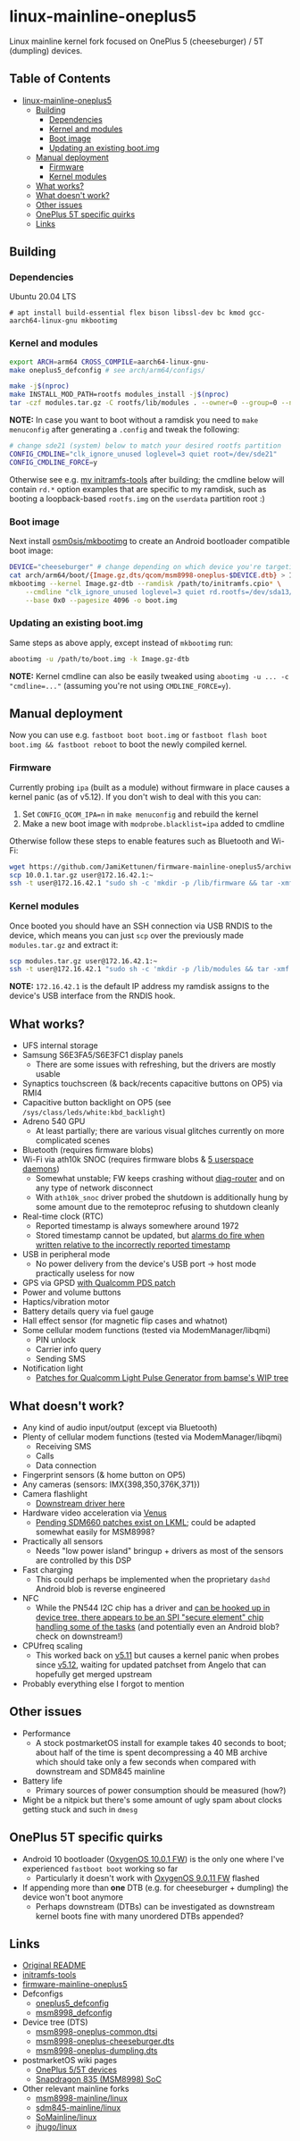 # linux-mainline-oneplus5
Linux mainline kernel fork focused on OnePlus 5 (cheeseburger) / 5T (dumpling) devices.

## Table of Contents
* [linux-mainline-oneplus5](#linux-mainline-oneplus5)
	* [Building](#building)
		* [Dependencies](#dependencies)
		* [Kernel and modules](#kernel-and-modules)
		* [Boot image](#boot-image)
		* [Updating an existing boot.img](#updating-an-existing-bootimg)
	* [Manual deployment](#manual-deployment)
		* [Firmware](#firmware)
		* [Kernel modules](#kernel-modules)
	* [What works?](#what-works)
	* [What doesn't work?](#what-doesnt-work)
	* [Other issues](#other-issues)
	* [OnePlus 5T specific quirks](#oneplus-5t-specific-quirks)
	* [Links](#links)

## Building
### Dependencies
Ubuntu 20.04 LTS
```
# apt install build-essential flex bison libssl-dev bc kmod gcc-aarch64-linux-gnu mkbootimg
```

### Kernel and modules
```sh
export ARCH=arm64 CROSS_COMPILE=aarch64-linux-gnu-
make oneplus5_defconfig # see arch/arm64/configs/

make -j$(nproc)
make INSTALL_MOD_PATH=rootfs modules_install -j$(nproc)
tar -czf modules.tar.gz -C rootfs/lib/modules . --owner=0 --group=0 --numeric-owner
```
**NOTE:** In case you want to boot without a ramdisk you need to `make menuconfig` after generating a `.config` and tweak the following:
```sh
# change sde21 (system) below to match your desired rootfs partition
CONFIG_CMDLINE="clk_ignore_unused loglevel=3 quiet root=/dev/sde21"
CONFIG_CMDLINE_FORCE=y
```
Otherwise see e.g. [my initramfs-tools](https://github.com/JamiKettunen/initramfs-tools) after building; the cmdline below will contain `rd.*` option examples that are specific to my ramdisk, such as booting a loopback-based `rootfs.img` on the `userdata` partition root :)

### Boot image
Next install [osm0sis/mkbootimg](https://github.com/osm0sis/mkbootimg) to create an Android bootloader compatible boot image:
```sh
DEVICE="cheeseburger" # change depending on which device you're targeting
cat arch/arm64/boot/{Image.gz,dts/qcom/msm8998-oneplus-$DEVICE.dtb} > Image.gz-dtb
mkbootimg --kernel Image.gz-dtb --ramdisk /path/to/initramfs.cpio* \
	--cmdline "clk_ignore_unused loglevel=3 quiet rd.rootfs=/dev/sda13/rootfs.img rd.extra_hooks=configfs,rndis" \
	--base 0x0 --pagesize 4096 -o boot.img
```
### Updating an existing boot.img
Same steps as above apply, except instead of `mkbootimg` run:
```sh
abootimg -u /path/to/boot.img -k Image.gz-dtb
```
**NOTE:** Kernel cmdline can also be easily tweaked using `abootimg -u ... -c "cmdline=..."` (assuming you're not using `CMDLINE_FORCE=y`).

## Manual deployment
Now you can use e.g. `fastboot boot boot.img` or `fastboot flash boot boot.img && fastboot reboot` to boot the newly compiled kernel.

### Firmware
Currently probing `ipa` (built as a module) without firmware in place causes a kernel panic (as of v5.12). If you don't wish to deal with this you can:
1. Set `CONFIG_QCOM_IPA=n` in `make menuconfig` and rebuild the kernel
2. Make a new boot image with `modprobe.blacklist=ipa` added to cmdline

Otherwise follow these steps to enable features such as Bluetooth and Wi-Fi:
```sh
wget https://github.com/JamiKettunen/firmware-mainline-oneplus5/archive/10.0.1.tar.gz
scp 10.0.1.tar.gz user@172.16.42.1:~
ssh -t user@172.16.42.1 "sudo sh -c 'mkdir -p /lib/firmware && tar -xmf 10.0.1.tar.gz --strip-components=1 -C /lib/firmware && find /lib/firmware/* -maxdepth 0 ! -name qca ! -name ath10k ! -name qcom -delete && rm 10.0.1.tar.gz && sync; echo Firmware deployed.'"
```

### Kernel modules
Once booted you should have an SSH connection via USB RNDIS to the device, which means you can just `scp` over the previously made `modules.tar.gz` and extract it:
```sh
scp modules.tar.gz user@172.16.42.1:~
ssh -t user@172.16.42.1 "sudo sh -c 'mkdir -p /lib/modules && tar -xmf modules.tar.gz -C /lib/modules && rm modules.tar.gz && sync && reboot'"
```
**NOTE:** `172.16.42.1` is the default IP address my ramdisk assigns to the device's USB interface from the RNDIS hook.

## What works?
* UFS internal storage
* Samsung S6E3FA5/S6E3FC1 display panels
	* There are some issues with refreshing, but the drivers are mostly usable
* Synaptics touchscreen (& back/recents capacitive buttons on OP5) via RMI4
* Capacitive button backlight on OP5 (see `/sys/class/leds/white:kbd_backlight`)
* Adreno 540 GPU
	* At least partially; there are various visual glitches currently on more complicated scenes
* Bluetooth (requires firmware blobs)
* Wi-Fi via ath10k SNOC (requires firmware blobs & [5 userspace daemons](https://wiki.postmarketos.org/wiki/Qualcomm_Snapdragon_835_(MSM8998)#WLAN))
	* Somewhat unstable; FW keeps crashing without [diag-router](https://github.com/andersson/diag) and on any type of network disconnect
	* With `ath10k_snoc` driver probed the shutdown is additionally hung by some amount due to the remoteproc refusing to shutdown cleanly
* Real-time clock (RTC)
	* Reported timestamp is always somewhere around 1972
	* Stored timestamp cannot be updated, but [alarms do fire when written relative to the incorrectly reported timestamp](https://wiki.postmarketos.org/wiki/Qualcomm_Snapdragon_835_(MSM8998)#Real-time_clock_.28RTC.29)
* USB in peripheral mode
	* No power delivery from the device's USB port -> host mode practically useless for now
* GPS via GPSD [with Qualcomm PDS patch](https://gitlab.com/gpsd/gpsd/-/merge_requests/139)
* Power and volume buttons
* Haptics/vibration motor
* Battery details query via fuel gauge
* Hall effect sensor (for magnetic flip cases and whatnot)
* Some cellular modem functions (tested via ModemManager/libqmi)
	* PIN unlock
	* Carrier info query
	* Sending SMS
* Notification light
	* [Patches for Qualcomm Light Pulse Generator from bamse's WIP tree](https://github.com/andersson/kernel/commits/wip/lpg)

## What doesn't work?
* Any kind of audio input/output (except via Bluetooth)
* Plenty of cellular modem functions (tested via ModemManager/libqmi)
	* Receiving SMS
	* Calls
	* Data connection
* Fingerprint sensors (& home button on OP5)
* Any cameras (sensors: IMX{398,350,376K,371})
* Camera flashlight
	* [Downstream driver here](https://github.com/LineageOS/android_kernel_oneplus_msm8998/blob/lineage-18.1/drivers/media/platform/msm/camera_v2/sensor/flash/msm_flash.c)
* Hardware video acceleration via [Venus](https://cateee.net/lkddb/web-lkddb/VIDEO_QCOM_VENUS.html)
	* [Pending SDM660 patches exist on LKML](https://patchwork.kernel.org/project/linux-arm-msm/cover/20210115185252.333562-1-angelogioacchino.delregno@somainline.org/); could be adapted somewhat easily for MSM8998?
* Practically all sensors
	* Needs "low power island" bringup + drivers as most of the sensors are controlled by this DSP
* Fast charging
	* This could perhaps be implemented when the proprietary `dashd` Android blob is reverse engineered
* NFC
	* While the PN544 I2C chip has a driver and [can be hooked up in device tree, there appears to be an SPI "secure element" chip handling some of the tasks](https://github.com/JamiKettunen/linux-mainline-oneplus5/commit/a7fdc7374a91feeee270d07207d3d8d25475b4e7) (and potentially even an Android blob? check on downstream!)
* CPUfreq scaling
	* This worked back on [v5.11](../tree/v5.11) but causes a kernel panic when probes since [v5.12](../tree/v5.12), waiting for updated patchset from Angelo that can hopefully get merged upstream
* Probably everything else I forgot to mention

## Other issues
* Performance
	* A stock postmarketOS install for example takes 40 seconds to boot; about half of the time is spent decompressing a 40 MB archive which should take only a few seconds when compared with downstream and SDM845 mainline
* Battery life
	* Primary sources of power consumption should be measured (how?)
* Might be a nitpick but there's some amount of ugly spam about clocks getting stuck and such in `dmesg`

## OnePlus 5T specific quirks
* Android 10 bootloader ([OxygenOS 10.0.1 FW](https://sourceforge.net/projects/crdroid/files/dumpling/6.x/firmware/firmware_10.0.1_oneplus5T.zip)) is the only one where I've experienced `fastboot boot` working so far
	* Particularly it doesn't work with [OxygenOS 9.0.11 FW](https://sourceforge.net/projects/crdroid/files/dumpling/6.x/firmware/firmware_9.0.11_oneplus5T.zip) flashed
* If appending more than **one** DTB (e.g. for cheeseburger + dumpling) the device won't boot anymore
	* Perhaps downstream (DTBs) can be investigated as downstream kernel boots fine with many unordered DTBs appended?

## Links
* [Original README](README)
* [initramfs-tools](https://github.com/JamiKettunen/initramfs-tools)
* [firmware-mainline-oneplus5](https://github.com/JamiKettunen/firmware-mainline-oneplus5)
* Defconfigs
	* [oneplus5_defconfig](arch/arm64/configs/oneplus5_defconfig)
	* [msm8998_defconfig](arch/arm64/configs/msm8998_defconfig)
* Device tree (DTS)
	* [msm8998-oneplus-common.dtsi](arch/arm64/boot/dts/qcom/msm8998-oneplus-common.dtsi)
	* [msm8998-oneplus-cheeseburger.dts](arch/arm64/boot/dts/qcom/msm8998-oneplus-cheeseburger.dts)
	* [msm8998-oneplus-dumpling.dts](arch/arm64/boot/dts/qcom/msm8998-oneplus-dumpling.dts)
* postmarketOS wiki pages
	* [OnePlus 5/5T devices](https://wiki.postmarketos.org/wiki/OnePlus_5_(oneplus-cheeseburger))
	* [Snapdragon 835 (MSM8998) SoC](https://wiki.postmarketos.org/wiki/Qualcomm_Snapdragon_835_(MSM8998))
* Other relevant mainline forks
	* [msm8998-mainline/linux](https://gitlab.com/msm8998-mainline/linux)
	* [sdm845-mainline/linux](https://gitlab.com/sdm845-mainline/linux)
	* [SoMainline/linux](https://github.com/SoMainline/linux)
	* [jhugo/linux](https://github.com/jhugo/linux)
